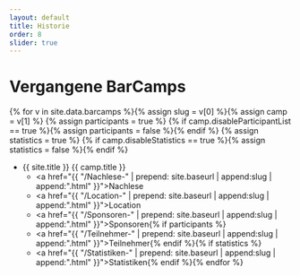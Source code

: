 ```yaml
---
layout: default
title: Historie
order: 8
slider: true
---
```


# Vergangene BarCamps

{% for v in site.data.barcamps %}{% assign slug = v[0] %}{% assign camp = v[1] %}
{% assign participants = true %}
{% if camp.disableParticipantList == true %}{% assign participants = false %}{% endif %}
{% assign statistics = true %}
{% if camp.disableStatistics == true %}{% assign statistics = false %}{% endif %}
 * {{ site.title }} {{ camp.title }}
   * <a href="{{ "/Nachlese-" | prepend: site.baseurl | append:slug | append:".html" }}">Nachlese</a>
   * <a href="{{ "/Location-" | prepend: site.baseurl | append:slug | append:".html" }}">Location</a>
   * <a href="{{ "/Sponsoren-" | prepend: site.baseurl | append:slug | append:".html" }}">Sponsoren</a>{% if participants %}
   * <a href="{{ "/Teilnehmer-" | prepend: site.baseurl | append:slug | append:".html" }}">Teilnehmer</a>{% endif %}{% if statistics %}
   * <a href="{{ "/Statistiken-" | prepend: site.baseurl | append:slug | append:".html" }}">Statistiken</a>{% endif %}{% endfor %}
